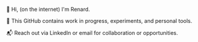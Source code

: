 👋 Hi, (on the internet) I'm Renard.

📁 This GitHub contains work in progress, experiments, and personal tools.

📬 Reach out via LinkedIn or email for collaboration or opportunities.
